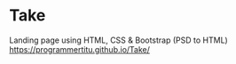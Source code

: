 # Take
Landing page using HTML, CSS &amp; Bootstrap (PSD to HTML)
https://programmertitu.github.io/Take/
